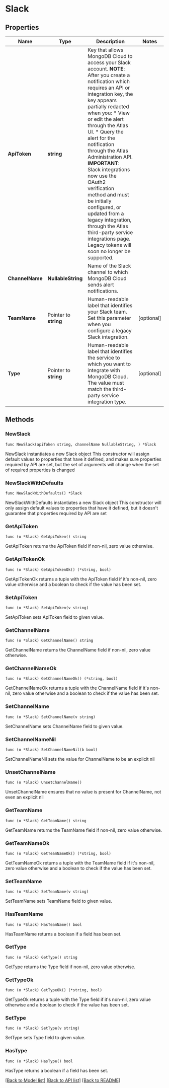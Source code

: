 # Slack

## Properties

Name | Type | Description | Notes
------------ | ------------- | ------------- | -------------
**ApiToken** | **string** | Key that allows MongoDB Cloud to access your Slack account.  **NOTE**: After you create a notification which requires an API or integration key, the key appears partially redacted when you:  * View or edit the alert through the Atlas UI.  * Query the alert for the notification through the Atlas Administration API.  **IMPORTANT**: Slack integrations now use the OAuth2 verification method and must  be initially configured, or updated from a legacy integration, through the Atlas  third-party service integrations page. Legacy tokens will soon no longer be  supported. | 
**ChannelName** | **NullableString** | Name of the Slack channel to which MongoDB Cloud sends alert notifications. | 
**TeamName** | Pointer to **string** | Human-readable label that identifies your Slack team. Set this parameter when you configure a legacy Slack integration. | [optional] 
**Type** | Pointer to **string** | Human-readable label that identifies the service to which you want to integrate with MongoDB Cloud. The value must match the third-party service integration type. | [optional] 

## Methods

### NewSlack

`func NewSlack(apiToken string, channelName NullableString, ) *Slack`

NewSlack instantiates a new Slack object
This constructor will assign default values to properties that have it defined,
and makes sure properties required by API are set, but the set of arguments
will change when the set of required properties is changed

### NewSlackWithDefaults

`func NewSlackWithDefaults() *Slack`

NewSlackWithDefaults instantiates a new Slack object
This constructor will only assign default values to properties that have it defined,
but it doesn't guarantee that properties required by API are set

### GetApiToken

`func (o *Slack) GetApiToken() string`

GetApiToken returns the ApiToken field if non-nil, zero value otherwise.

### GetApiTokenOk

`func (o *Slack) GetApiTokenOk() (*string, bool)`

GetApiTokenOk returns a tuple with the ApiToken field if it's non-nil, zero value otherwise
and a boolean to check if the value has been set.

### SetApiToken

`func (o *Slack) SetApiToken(v string)`

SetApiToken sets ApiToken field to given value.


### GetChannelName

`func (o *Slack) GetChannelName() string`

GetChannelName returns the ChannelName field if non-nil, zero value otherwise.

### GetChannelNameOk

`func (o *Slack) GetChannelNameOk() (*string, bool)`

GetChannelNameOk returns a tuple with the ChannelName field if it's non-nil, zero value otherwise
and a boolean to check if the value has been set.

### SetChannelName

`func (o *Slack) SetChannelName(v string)`

SetChannelName sets ChannelName field to given value.


### SetChannelNameNil

`func (o *Slack) SetChannelNameNil(b bool)`

 SetChannelNameNil sets the value for ChannelName to be an explicit nil

### UnsetChannelName
`func (o *Slack) UnsetChannelName()`

UnsetChannelName ensures that no value is present for ChannelName, not even an explicit nil
### GetTeamName

`func (o *Slack) GetTeamName() string`

GetTeamName returns the TeamName field if non-nil, zero value otherwise.

### GetTeamNameOk

`func (o *Slack) GetTeamNameOk() (*string, bool)`

GetTeamNameOk returns a tuple with the TeamName field if it's non-nil, zero value otherwise
and a boolean to check if the value has been set.

### SetTeamName

`func (o *Slack) SetTeamName(v string)`

SetTeamName sets TeamName field to given value.

### HasTeamName

`func (o *Slack) HasTeamName() bool`

HasTeamName returns a boolean if a field has been set.

### GetType

`func (o *Slack) GetType() string`

GetType returns the Type field if non-nil, zero value otherwise.

### GetTypeOk

`func (o *Slack) GetTypeOk() (*string, bool)`

GetTypeOk returns a tuple with the Type field if it's non-nil, zero value otherwise
and a boolean to check if the value has been set.

### SetType

`func (o *Slack) SetType(v string)`

SetType sets Type field to given value.

### HasType

`func (o *Slack) HasType() bool`

HasType returns a boolean if a field has been set.


[[Back to Model list]](../README.md#documentation-for-models) [[Back to API list]](../README.md#documentation-for-api-endpoints) [[Back to README]](../README.md)


